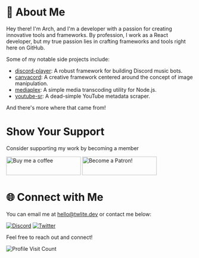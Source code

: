 # 👋 About Me

Hey there! I'm Arch, and I'm a developer with a passion for creating innovative tools and frameworks.
By profession, I work as a React developer, but my true passion lies in crafting frameworks and tools right here on GitHub.

Some of my notable side projects include:

- [discord-player](https://discord-player.js.org): A robust framework for building Discord music bots.
- [canvacord](https://canvacord.js.org): A creative framework centered around the concept of image manipulation.
- [mediaplex](https://github.com/androzdev/mediaplex): A simple media transcoding utility for Node.js.
- [youtube-sr](https://github.com/twlite/youtube-sr): A dead-simple YouTube metadata scraper.

And there's more where that came from!

# Show Your Support

Consider supporting my work by becoming a member

<a href="https://www.buymeacoffee.com/twlite"><img src="https://cdn.buymeacoffee.com/buttons/v2/default-yellow.png" alt="Buy me a coffee" width="200" height="50"></a> <a href="https://www.patreon.com/twlite"><img src="https://c5.patreon.com/external/logo/become_a_patron_button.png" alt="Become a Patron!" width="200" height="50"></a>


# 🌐 Connect with Me

You can email me at hello@twlite.dev or contact me below:

[![Discord](https://img.shields.io/badge/Discord-%237289DA.svg?logo=discord&logoColor=white)](https://discord.com/users/916316955772862475)
[![Twitter](https://img.shields.io/badge/Twitter-%231DA1F2.svg?logo=Twitter&logoColor=white)](https://twitter.com/hellotwlite) 

Feel free to reach out and connect!

![Profile Visit Count](https://visitcount.itsvg.in/api?id=skdhg&icon=7&color=2)
